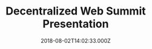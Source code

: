 ---
title: Decentralized Web Summit Presentation
type: video
date: 2018-08-02T14:02:33.000Z
link: https://decentralizedweb.net/videos/talk-blockstack-decentralized-apps-true-data-ownership/
tags: media
---